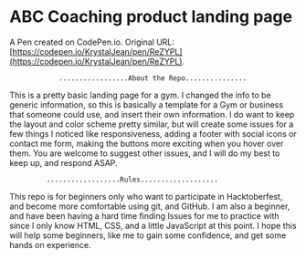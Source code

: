 # ABC Coaching product landing page

A Pen created on CodePen.io. Original URL: [https://codepen.io/KrystalJean/pen/ReZYPL](https://codepen.io/KrystalJean/pen/ReZYPL).
                                                        
                                                        
                                                        
                              
                .................About the Repo...............
                                   
  This is a pretty basic landing page for a gym.  I changed the info to be generic information, so this is basically a template for a Gym or business that someone could use, and insert their own information.  I do want to keep the layout and color scheme pretty similar, but will create some issues for a few things I noticed like responsiveness, adding a footer with social icons or contact me form, making the buttons more exciting when you hover over them.  You are welcome to suggest other issues, and I will do my best to keep up, and respond ASAP.
  
  
             ..................Rules...................
             
  This repo is for beginners only who want to participate in Hacktoberfest, and become more comfortable using git, and GitHub.  I am also a beginner, and have been having a hard time finding Issues for me to practice with since I only know HTML, CSS, and a little JavaScript at this point.  I hope this will help some beginners, like me to gain some confidence, and get some hands on experience.

